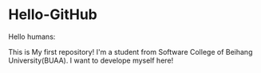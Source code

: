 # Hello-GitHub
Hello humans:

   This is My first repository!
   I'm a student from Software College of Beihang University(BUAA).
   I want to develope myself here!
